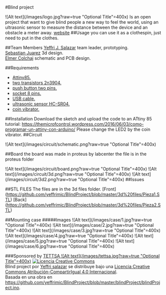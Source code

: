 ﻿
#Blind project

![Alt text](/images/logo.jpg?raw=true "Optional Title"=400x)
Is an open project that want to give blind people a new way to feel the world, using an ultrasonic sensor to measure the distance between the device and an obstacle a meter away.
[website](https://yeffrimic.github.io/proyectos/sonar.html)
##Usage
you can use it as a clothespin, just need to put in the clothes.

##Team Members
[Yeffri J. Salazar](https://yeffrimic.github.io) team leader, prototyping.<br>
[Sebastian Juarez](https://jucamake.wordpress.com) 3d design.<br>
[Elmer Colchaj](https://www.facebook.com/E.R.C.G.X) schematic and PCB design.<br>

##Requirements
* [Attiny85.](http://www.ebay.com/itm/10PCS-ATTINY13A-PU-ATTINY13A-DIP8-IC-MCU-AVR-1K-FLASH-20MHZ-ATMEL-NEW-/191674226371)
* [two transistors 2n3904.](http://www.ebay.com/itm/100Pcs-2N3904-TO-92-NPN-General-Purpose-Transistor-/381374819086?hash=item58cbb5eb0e:g:UwoAAOxyyFhTeDDy)
* [push button two pins.](http://www.ebay.com/itm/100pcs-2pins-Tactile-Push-Button-Switch-Tact-Switch-6X6X5mm-Momentary-/291613157808?hash=item43e57fa9b0:g:LG4AAOSwQaJXRdV2)
* [socket 8 pins.](http://www.ebay.com/itm/10PCS-8-Pins-DIP-IC-Sockets-Adaptor-Solder-Type-Socket-/161009224443?hash=item257ce5cafb:g:xaQAAOxyhodRzwOe)
* [USB cable.](http://www.ebay.com/itm/10Pcs-USB2-0-Type-A-Plug-4-pin-Male-Adapter-Connector-jack-Black-Plastic-Cover-/272041592227?hash=item3f56f145a3:g:auQAAOSwiYFXHd-g)
* [ultrasonic sensor HC-SR04.](http://www.ebay.com/itm/5pcs-Ultrasonic-Module-HC-SR04-Distance-Measuring-Transducer-Sensor-for-Arduino-/381374789471?hash=item58cbb5775f:g:Rd0AAOxySoJTWL-h)
* [coin vibrator.](http://www.ebay.com/itm/3V-DC-Coin-Sized-Vibration-Motor-10mm-x-3-3mm-x2-Atmel-AVR-Arduino-/131671891439?hash=item1ea8419def:g:liMAAOSwHQ9WUpaR)


##Installation
Download the sketch and upload the code to an ATtiny 85<br />
tutorial: https://themicrofcontrol.wordpress.com/2016/06/03/como-programar-un-attiny-con-arduino/
Please change the LED2 by the coin vibrator.
##Circuit

![Alt text](/images/circuit/schematic.png?raw=true "Optional Title"=400x)

##Board
 the board was made in proteus by labcenter the file is in the proteus folder
 
![Alt text](/images/circuit/board.png?raw=true "Optional Title"=400x)
![Alt text](/images/circuit/3d.png?raw=true "Optional Title"=400x)
![Alt text](/images/circuit/3d2.png?raw=true "Optional Title"=400x)
##Issues

##STL FILES
The files are in the 3d files folder.
[Front] (https://github.com/yeffrimic/BlindProject/blob/master/3d%20files/Pieza1.STL)
[Back] (https://github.com/yeffrimic/BlindProject/blob/master/3d%20files/Pieza2.STL)


##Mounting case
#####Images
![Alt text](/images/case/1.jpg?raw=true "Optional Title"=400x)
![Alt text](/images/case/2.jpg?raw=true "Optional Title"=400x)
![Alt text](/images/case/3.jpg?raw=true "Optional Title"=400x)
![Alt text](/images/case/4.jpg?raw=true "Optional Title"=400x)
![Alt text](/images/case/5.jpg?raw=true "Optional Title"=400x)
![Alt text](/images/case/6.jpg?raw=true "Optional Title"=400x)







###Sponsored by [TETTSA ![Alt text](/images/tettsa.jpg?raw=true "Optional Title"=400x)](https://www.facebook.com/Electronica-Tettsa-336404033108589/?fref=ts)
<a rel="license" href="http://creativecommons.org/licenses/by-sa/4.0/"><img alt="Licencia Creative Commons" style="border-width:0" src="https://i.creativecommons.org/l/by-sa/4.0/88x31.png" /></a><br /><span xmlns:dct="http://purl.org/dc/terms/" property="dct:title">Blind project</span> por <a xmlns:cc="http://creativecommons.org/ns#" href="https://github.com/yeffrimic/BlindProject" property="cc:attributionName" rel="cc:attributionURL">Yeffri salazar</a> se distribuye bajo una <a rel="license" href="http://creativecommons.org/licenses/by-sa/4.0/">Licencia Creative Commons Atribución-CompartirIgual 4.0 Internacional</a>.<br />Basada en una obra en <a xmlns:dct="http://purl.org/dc/terms/" href="https://github.com/yeffrimic/BlindProject/blob/master/blindProject/blindProject.ino" rel="dct:source">https://github.com/yeffrimic/BlindProject/blob/master/blindProject/blindProject.ino</a>.
